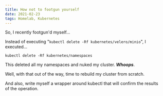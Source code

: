 ```yaml
---
title: How not to footgun yourself 
date: 2021-02-23
tags: Homelab, Kubernetes
---
```


So, I recently footgun'd myself...

Instead of executing 
"`kubectl delete -Rf kubernetes/velero/minio`", I executed...

`kubectl delete -Rf kubernetes/namespaces`

This deleted all my namespaces and nuked my cluster. ***Whoops***.

Well, with that out of the way, time to rebuild my cluster from scratch.

And also, write myself a wrapper around kubectl that will confirm the results of the operation.